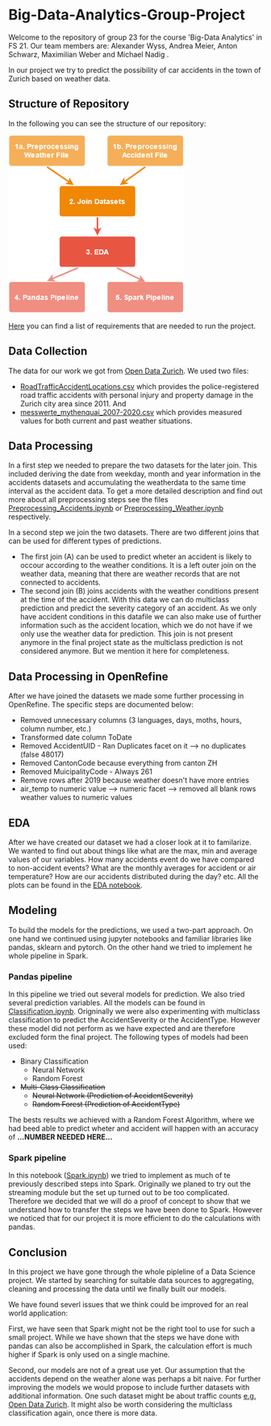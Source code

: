 # Big-Data-Analytics-Group-Project
Welcome to the repository of group 23 for the course 'Big-Data Analytics' in FS 21. Our team members are: Alexander Wyss, Andrea Meier, Anton Schwarz, Maximilian Weber and Michael Nadig .



In our project we try to predict the possibility of car accidents in the town of Zurich based on weather data. 

## Structure of Repository
In the following you can see the structure of our repository: 

![RepoStructure](material/RepoStructure.png)

[Here](https://github.com/Antonio-226/Big-Data-Analytics-Group-Project/blob/main/requirements.txt) you can find a list of requirements that are needed to run the project.

## Data Collection
The data for our work we got from [Open Data Zurich](https://www.stadt-zuerich.ch/opendata.secure.html). We used two files: 
* [RoadTrafficAccidentLocations.csv](https://data.stadt-zuerich.ch/dataset/sid_dav_strassenverkehrsunfallorte) which provides the police-registered road traffic accidents with personal injury and property damage in the Zurich city area since 2011. And
* [messwerte_mythenquai_2007-2020.csv](https://data.stadt-zuerich.ch/dataset/sid_wapo_wetterstationen) which  provides measured values for both current and past weather situations.

## Data Processing
In a first step we needed to prepare the two datasets for the later join. This included deriving the date from weekday, month and year information in the accidents datasets and accumulating the weatherdata to the same time interval as the accident data. To get a more detailed description and find out more about all preprocessing steps see the files [Preprocessing_Accidents.ipynb](https://github.com/Antonio-226/Big-Data-Analytics-Group-Project/blob/main/Preprocessing_Accidents.ipynb) or [Preprocessing_Weather.ipynb](https://github.com/Antonio-226/Big-Data-Analytics-Group-Project/blob/main/Preprocessing_Weather.ipynb) respectively.

In a second step we join the two datasets. There are two different joins that can be used for different types of predictions. 
* The first join (A) can be used to predict wheter an accident is likely to occour according to the weather conditions. It is a left outer join on the weather data, meaning that there are weather records that are not connected to accidents.
* The second join (B) joins accidents with the weather conditions present at the time of the accident. With this data we can do multiclass prediction and predict the severity category of an accident. As we only have accident conditions in this datafile we can also make use of further information such as the accident location, which we do not have if we only use the weather data for prediction. This join is not present anymore in the final project state as the multiclass prediction is not considered anymore. But we mention it here for completeness.


## Data Processing in OpenRefine

After we have joined the datasets we made some further processing in OpenRefine. The specific steps are documented below:

* Removed unnecessary columns (3 languages, days, moths, hours, column number, etc.)
* Transformed date column ToDate
* Removed AccidentUID - Ran Duplicates facet on it --> no duplicates (false 48017)
* Removed CantonCode because everything from canton ZH
* Removed MuicipalityCode - Always 261
* Remove rows after 2019 because weather doesn't have more entries
* air_temp to numeric value --> numeric facet --> removed all blank rows
weather values to numeric values

## EDA
After we have created our dataset we had a closer look at it to familarize. We wanted to find out about things like what are the max, min and average values of our variables. How many accidents event do we have compared to non-accident events? What are the monthly averages for accident or air temperature? How are our accidents distributed during the day? etc. All the plots can be found in the [EDA notebook](https://github.com/Antonio-226/Big-Data-Analytics-Group-Project/blob/main/EDA.ipynb).

## Modeling
To build the models for the predictions, we used a two-part approach. On one hand we continued using jupyter notebooks and familiar libraries like pandas, sklearn and pytorch. On the other hand we tried to implement he whole pipeline in Spark. 

### Pandas pipeline
In this pipeline we tried out several models for prediction. We also tried several prediction variables. All the models can be found in [Classification.ipynb](https://github.com/Antonio-226/Big-Data-Analytics-Group-Project/blob/main/Classification.ipynb). Origninally we were also experimenting with multiclass classification to predict the AccidentSeverity or the AccidentType. However these model did not perform as we have expected and are therefore excluded form the final project. The following types of models had been used:
* Binary Classification
    * Neural Network
    * Random Forest
* ~~Multi-Class Classification~~
    * ~~Neural Network (Prediction of AccidentSeverity)~~
    * ~~Random Forest (Prediction of AccidentType)~~

The bests results we achieved with a Random Forest Algorithm, where we had beed able to predict wheter and accident will happen with an accuracy of __...NUMBER NEEDED HERE...__

### Spark pipeline
In this notebook ([Spark.ipynb](https://github.com/Antonio-226/Big-Data-Analytics-Group-Project/blob/main/Spark.ipynb)) we tried to implement as much of te previously described steps into Spark. Originally we planed to try out the streaming module but the set up turned out to be too complicated. Therefore we decided that we will do a proof of concept to show that we understand how to transfer the steps we have been done to Spark. However we noticed that for our project it is more efficient to do the calculations with pandas.

## Conclusion
In this project we have gone through the whole pipleline of a Data Science project. We started by searching for suitable data sources to aggregating, cleaning and processing the data until we finally built our models.

We have found severl issues that we think could be improved for an real world application:

First, we have seen that Spark might not be the right tool to use for such a small project. While we have shown that the steps we have done with pandas can also be accomplished in Spark, the calculation effort is much higher if Spark is only used on a single machine.

Second, our models are not of a great use yet. Our assumption that the accidents depend on the weather alone was perhaps a bit naive. For further improving the models we would propose to include further datasets with additional information. One such dataset might be about traffic counts [e.g. Open Data Zurich](V). It might also be worth considering the multiclass classification again, once there is more data.






 
 


